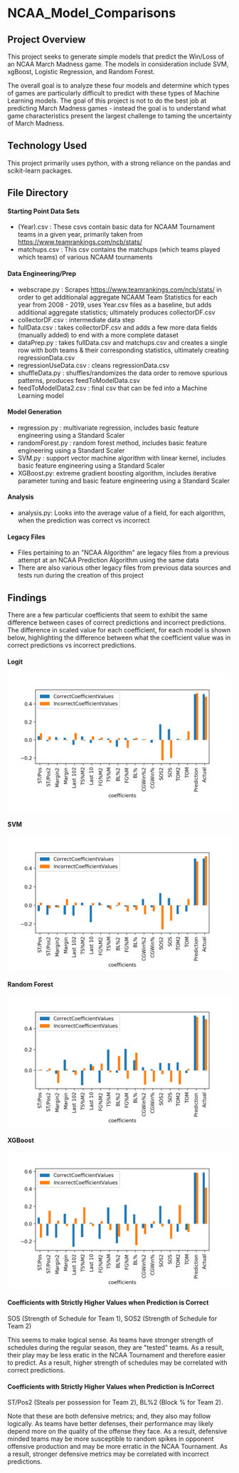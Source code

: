 # NCAA_Model_Comparisons

## Project Overview
This project seeks to generate simple models that predict the Win/Loss of an NCAA March Madness game. The models in consideration include SVM, xgBoost, Logistic Regression, and Random Forest. 

The overall goal is to analyze these four models and determine which types of games are particularly difficult to predict with these types of Machine Learning models. The goal of this project is not to do the best job at predicting March Madness games - instead the goal is to understand what game characteristics present the largest challenge to taming the uncertainty of March Madness. 

## Technology Used 
This project primarily uses python, with a strong reliance on the pandas and scikit-learn packages. 

## File Directory
#### Starting Point Data Sets 
- (Year).csv : These csvs contain basic data for NCAAM Tournament teams in a given year, primarily taken from https://www.teamrankings.com/ncb/stats/
- matchups.csv : This csv contains the matchups (which teams played which teams) of various NCAAM tournaments

#### Data Engineering/Prep
- webscrape.py : Scrapes https://www.teamrankings.com/ncb/stats/ in order to get additionalal aggregate NCAAM Team Statistics for each year from 2008 - 2019, uses Year.csv files as a baseline, but adds additional aggregate statistics; ultimately produces collectorDF.csv
- collectorDF.csv : intermediate data step
- fullData.csv : takes collectorDF.csv and adds a few more data fields (manually added) to end with a more complete dataset
- dataPrep.py : takes fullData.csv and matchups.csv and creates a single row with both teams & their corresponding statistics, ultimately creating regressionData.csv 
- regressionUseData.csv : cleans regressionData.csv 
- shuffleData.py : shuffles/randomizes the data order to remove spurious patterns, produces feedToModelData.csv
- feedToModelData2.csv : final csv that can be fed into a Machine Learning model 

#### Model Generation
- regression.py : multivariate regression, includes basic feature engineering using a Standard Scaler
- randomForest.py : random forest method, includes basic feature engineering using a Standard Scaler
- SVM.py : support vector machine algorithm with linear kernel, includes basic feature engineering using a Standard Scaler 
- XGBoost.py: extreme gradient boosting algorithm, includes iterative parameter tuning and basic feature engineering using a Standard Scaler 

#### Analysis 
- analysis.py: Looks into the average value of a field, for each algorithm, when the prediction was correct vs incorrect

#### Legacy Files 
- Files pertaining to an "NCAA Algorithm" are legacy files from a previous attempt at an NCAA Prediction Algorithm using the same data 
- There are also various other legacy files from previous data sources and tests run during the creation of this project

## Findings
There are a few particular coefficients that seem to exhibit the same difference between cases of correct predictions and incorrect predictions. The difference in scaled value for each coefficient, for each model is shown below, highlighting the difference between what the coefficient value was in correct predictions vs incorrect predictions.

#### Logit 
![alt text](https://github.com/aks5bx/NCAA_Model_Comparisons/blob/Develop/LogitCoefficients.png?raw=true)

#### SVM 
![alt text](https://github.com/aks5bx/NCAA_Model_Comparisons/blob/Develop/SVMCoefficients.png?raw=true)

#### Random Forest 
![alt text](https://github.com/aks5bx/NCAA_Model_Comparisons/blob/Develop/randomForestCoefficients.png?raw=true)

#### XGBoost 
![alt text](https://github.com/aks5bx/NCAA_Model_Comparisons/blob/Develop/XGBoostCoefficients.png?raw=true)

#### Coefficients with Strictly Higher Values when Prediction is Correct 
SOS (Strength of Schedule for Team 1), SOS2 (Strength of Schedule for Team 2)

This seems to make logical sense. As teams have stronger strength of schedules during the regular season, they are "tested" teams. As a result, their play may be less eratic in the NCAA Tournament and therefore easier to predict. As a result, higher strength of schedules may be correlated with correct predictions. 


#### Coefficients with Strictly Higher Values when Prediction is InCorrect 
ST/Pos2 (Steals per possession for Team 2), BL%2 (Block % for Team 2). 

Note that these are both defensive metrics; and, they also may follow logically. As teams have better defenses, their performance may likely depend more on the quality of the offense they face. As a result, defensive minded teams may be more susceptible to random spikes in opponent offensive production and may be more erratic in the NCAA Tournament. As a result, stronger defensive metrics may be correlated with incorrect predictions. 


